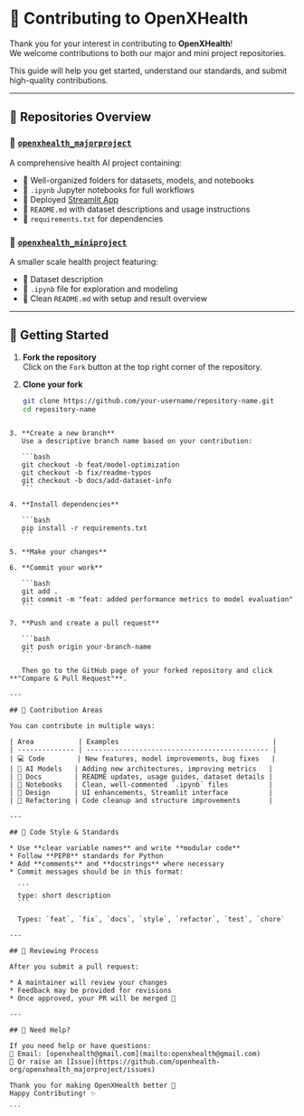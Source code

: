 # 🧩 Contributing to OpenXHealth

Thank you for your interest in contributing to **OpenXHealth**!  
We welcome contributions to both our major and mini project repositories.

This guide will help you get started, understand our standards, and submit high-quality contributions.

---

## 📁 Repositories Overview

### 🔬 [`openxhealth_majorproject`](https://github.com/openhealth-org/openxhealth_majorproject)
A comprehensive health AI project containing:
- 📂 Well-organized folders for datasets, models, and notebooks
- 🧠 `.ipynb` Jupyter notebooks for full workflows
- 🔗 Deployed [Streamlit App](https://...)
- 📄 `README.md` with dataset descriptions and usage instructions
- 🧪 `requirements.txt` for dependencies

### 🧪 [`openxhealth_miniproject`](https://github.com/openhealth-org/openxhealth_miniproject)
A smaller scale health project featuring:
- 📁 Dataset description
- 🧠 `.ipynb` file for exploration and modeling
- 📄 Clean `README.md` with setup and result overview

---

## 🚀 Getting Started

1. **Fork the repository**  
   Click on the `Fork` button at the top right corner of the repository.

2. **Clone your fork**
   ```bash
   git clone https://github.com/your-username/repository-name.git
   cd repository-name
````

3. **Create a new branch**
   Use a descriptive branch name based on your contribution:

   ```bash
   git checkout -b feat/model-optimization
   git checkout -b fix/readme-typos
   git checkout -b docs/add-dataset-info
   ```

4. **Install dependencies**

   ```bash
   pip install -r requirements.txt
   ```

5. **Make your changes**

6. **Commit your work**

   ```bash
   git add .
   git commit -m "feat: added performance metrics to model evaluation"
   ```

7. **Push and create a pull request**

   ```bash
   git push origin your-branch-name
   ```

   Then go to the GitHub page of your forked repository and click **"Compare & Pull Request"**.

---

## 🧭 Contribution Areas

You can contribute in multiple ways:

| Area           | Examples                                      |
| -------------- | --------------------------------------------- |
| 💻 Code        | New features, model improvements, bug fixes   |
| 🧠 AI Models   | Adding new architectures, improving metrics   |
| 📝 Docs        | README updates, usage guides, dataset details |
| 🧪 Notebooks   | Clean, well-commented `.ipynb` files          |
| 🎨 Design      | UI enhancements, Streamlit interface          |
| 🧹 Refactoring | Code cleanup and structure improvements       |

---

## 🧼 Code Style & Standards

* Use **clear variable names** and write **modular code**
* Follow **PEP8** standards for Python
* Add **comments** and **docstrings** where necessary
* Commit messages should be in this format:

  ```
  type: short description
  ```

  Types: `feat`, `fix`, `docs`, `style`, `refactor`, `test`, `chore`

---

## 🔎 Reviewing Process

After you submit a pull request:

* A maintainer will review your changes
* Feedback may be provided for revisions
* Once approved, your PR will be merged 🎉

---

## 🙏 Need Help?

If you need help or have questions:
📧 Email: [openxhealth@gmail.com](mailto:openxhealth@gmail.com)
📁 Or raise an [Issue](https://github.com/openhealth-org/openxhealth_majorproject/issues)

Thank you for making OpenXHealth better 💙
Happy Contributing! ✨

```
